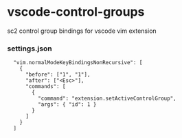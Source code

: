 # vscode-control-groups
sc2 control group bindings for vscode vim extension

### settings.json

```
  "vim.normalModeKeyBindingsNonRecursive": [
    {
      "before": ["1", "1"],
      "after": ["<Esc>"],
      "commands": [
        {
          "command": "extension.setActiveControlGroup",
          "args": { "id": 1 }
        }
      ]
    }
  ]
```